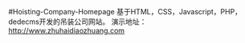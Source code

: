 #Hoisting-Company-Homepage
基于HTML，CSS，Javascript，PHP，dedecms开发的吊装公司网站。
演示地址：http://www.zhuhaidiaozhuang.com